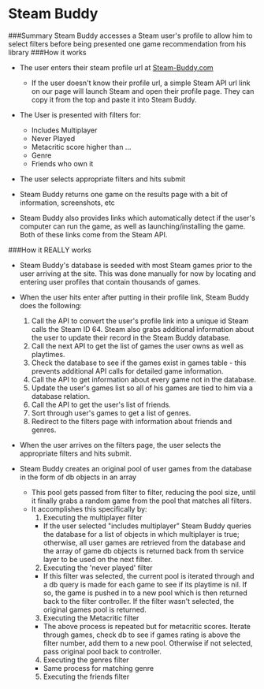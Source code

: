 Steam Buddy
===========
###Summary
Steam Buddy accesses a Steam user's profile to allow him to select filters before being presented one game recommendation from his library
###How it works
* The user enters their steam profile url at [Steam-Buddy.com](steam-buddy.com)
  * If the user doesn't know their profile url, a simple Steam API url link on our page will launch Steam and open their profile page. They can copy it from the top and paste it into Steam Buddy. 
  
* The User is presented with filters for:
  * Includes Multiplayer
  * Never Played
  * Metacritic score higher than ...
  * Genre 
  * Friends who own it

* The user selects appropriate filters and hits submit

* Steam Buddy returns one game on the results page with a bit of information, screenshots, etc

* Steam Buddy also provides links which automatically detect if the user's computer can run the game, as well as launching/installing the game. Both of these links come from the Steam API.

###How it REALLY works

* Steam Buddy's database is seeded with most Steam games prior to the user arriving at the site. This was done manually for now by locating and entering user profiles that contain thousands of games. 

* When the user hits enter after putting in their profile link, Steam Buddy does the following:
  1. Call the API to convert the user's profile link into a unique id Steam calls the Steam ID 64. Steam also grabs additional information about the user to update their record in the Steam Buddy database. 
  2. Call the next API to get the list of games the user owns as well as playtimes.
  3. Check the database to see if the games exist in games table - this prevents additional API calls for detailed game information. 
  4. Call the API to get information about every game not in the database.
  5. Update the user's games list so all of his games are tied to him via a database relation.
  6. Call the API to get the user's list of friends.
  7. Sort through user's games to get a list of genres.
  8. Redirect to the filters page with information about friends and genres.

* When the user arrives on the filters page, the user selects the appropriate filters and hits submit.
* Steam Buddy creates an original pool of user games from the database in the form of db objects in an array
  * This pool gets passed from filter to filter, reducing the pool size, until it finally grabs a random game from the pool that matches all filters. 
  * It accomplishes this specifically by: 
     1. Executing the multiplayer filter
       * If the user selected "includes multiplayer" Steam Buddy queries the database for a list of objects in which multiplayer is true; otherwise, all user games are retrieved from the database and the array of game db objects is returned back from th service layer to be used on the next filter.
     2. Executing the 'never played' filter
       * If this filter was selected, the current pool is iterated through and a db query is made for each game to see if its playtime is nil. If so, the game is pushed in to a new pool which is then returned back to the filter controller. If the filter wasn't selected, the original games pool is returned. 
     3. Executing the Metacritic filter
       * The above process is repeated but for metacritic scores. Iterate through games, check db to see if games rating is above the filter number, add them to a new pool. Otherwise if not selected, pass original pool back to controller. 
     4. Executing the genres filter
       * Same process for matching genre
     5. Executing the friends filter
